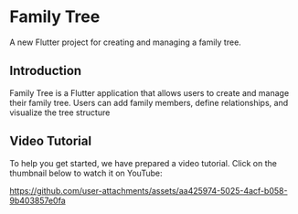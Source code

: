 # Family Tree
A new Flutter project for creating and managing a family tree.

## Introduction

Family Tree is a Flutter application that allows users to create and manage their family tree. Users can add family members, define relationships, and visualize the tree structure

## Video Tutorial
To help you get started, we have prepared a video tutorial. Click on the thumbnail below to watch it on YouTube:

https://github.com/user-attachments/assets/aa425974-5025-4acf-b058-9b403857e0fa

